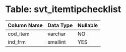 # Table: svt_itemtipchecklist

| Column Name | Data Type | Nullable |
|-------------|-----------|----------|
| cod_item | varchar | NO |
| ind_frm | smallint | YES |
